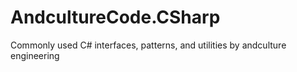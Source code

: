 # AndcultureCode.CSharp
Commonly used C# interfaces, patterns, and utilities by andculture engineering
